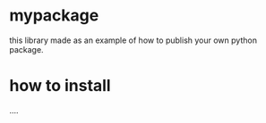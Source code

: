# mypackage
this library made as an example of how to publish your own python package.

# how to install
....
